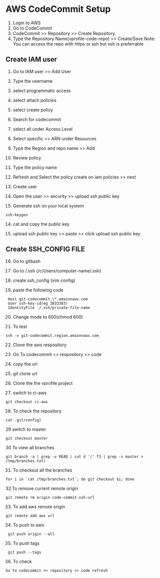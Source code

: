 # AWS CodeCommit Setup

1. Login to AWS
2. Go to CodeCommit
3. CodeCommit >> Repository >> Create Repository
4. Type the Repository Name(vprofile-code-repo) >> Create/Save
   Note: You can access the repo with https or ssh but ssh is preferrable

## Create IAM user

1. Go to IAM user >> Add User

2. Type the username

3. select programmatic access

4. select attach policies

5. select create policy

6. Search for codecommit

7. select all under Access Level

8. Select specific >> ARN under Resources

9. Type the Region and repo name >> Add

10. Review policy

11. Type the policy name

12. Refresh and Select the policy create on iam policies >> next

13. Create user

14. Open the user >> security >> upload ssh public key

15. Generate ssh on your local system

```
ssh-keygen
```

14. cat and copy the public key

15. upload ssh public key >> paste >> click upload ssh public key

## Create SSH_CONFIG FILE

16. Go to gitbash

17. Go to /.ssh (/c/Users/computer-name/.ssh)

18. create ssh_config (vim config)

19. paste the following code

```
 Host git-codecommit.\*.amazonaws.com
 User ssh-key-id(eg 3833383)
 IdentityFile `/.ssh/private-file-name
```

20. Change mode to 600(chmod 600)

21. To test

```
ssh -v git-codecommit.region.amazonaws.com
```

22. Clone the aws respository

23. Go To codecommit >> respository >> code

24. copy the url

25. git clone url

26. Clone the the vprofile project

27. switch to ci-aws

```
git checkout ci-aws
```

28. To check the repository

```
cat .git/config)
```

29 switch to master

```
git checkout master
```

30 To view all branches

```
git branch -a | grep -v READ | cut d '/' f3 | grep -v master > /tmp/branches.txt)
```

31. To checkout all the branches

```
for i in `cat /tmp/branches.txt`; do git checkout $i; done
```

32.To remove current remote origin

```
git remote rm origin code-commit-ssh-url
```

33. To add aws remote origin

```
git remote add aws url
```

34. To push to aws

```
 git push origin --all
```

35. To push tags

```
 git push --tags
```

36. To check

```
Go to codecommit >> repository >> code refresh
```
